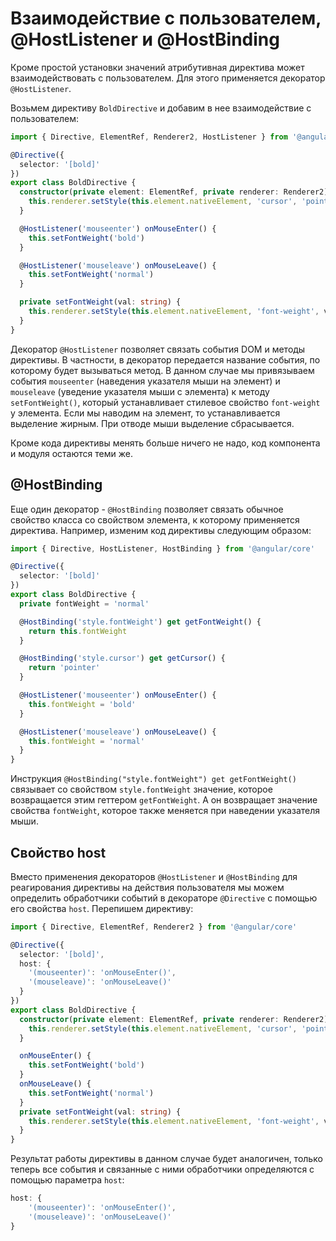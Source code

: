 # Взаимодействие с пользователем, @HostListener и @HostBinding

Кроме простой установки значений атрибутивная директива может взаимодействовать с пользователем. Для этого применяется декоратор `@HostListener`.

Возьмем директиву `BoldDirective` и добавим в нее взаимодействие с пользователем:

```typescript
import { Directive, ElementRef, Renderer2, HostListener } from '@angular/core'

@Directive({
  selector: '[bold]'
})
export class BoldDirective {
  constructor(private element: ElementRef, private renderer: Renderer2) {
    this.renderer.setStyle(this.element.nativeElement, 'cursor', 'pointer')
  }

  @HostListener('mouseenter') onMouseEnter() {
    this.setFontWeight('bold')
  }

  @HostListener('mouseleave') onMouseLeave() {
    this.setFontWeight('normal')
  }

  private setFontWeight(val: string) {
    this.renderer.setStyle(this.element.nativeElement, 'font-weight', val)
  }
}
```

Декоратор `@HostListener` позволяет связать события DOM и методы директивы. В частности, в декоратор передается название события, по которому будет вызываться метод. В данном случае мы привязываем события `mouseenter` (наведения указателя мыши на элемент) и `mouseleave` (уведение указателя мыши с элемента) к методу `setFontWeight()`, который устанавливает стилевое свойство `font-weight` у элемента. Если мы наводим на элемент, то устанавливается выделение жирным. При отводе мыши выделение сбрасывается.

Кроме кода директивы менять больше ничего не надо, код компонента и модуля остаются теми же.

## @HostBinding

Еще один декоратор - `@HostBinding` позволяет связать обычное свойство класса со свойством элемента, к которому применяется директива. Например, изменим код директивы следующим образом:

```typescript
import { Directive, HostListener, HostBinding } from '@angular/core'

@Directive({
  selector: '[bold]'
})
export class BoldDirective {
  private fontWeight = 'normal'

  @HostBinding('style.fontWeight') get getFontWeight() {
    return this.fontWeight
  }

  @HostBinding('style.cursor') get getCursor() {
    return 'pointer'
  }

  @HostListener('mouseenter') onMouseEnter() {
    this.fontWeight = 'bold'
  }

  @HostListener('mouseleave') onMouseLeave() {
    this.fontWeight = 'normal'
  }
}
```

Инструкция `@HostBinding("style.fontWeight") get getFontWeight()` связывает со свойством `style.fontWeight` значение, которое возвращается этим геттером `getFontWeight`. А он возвращает значение свойства `fontWeight`, которое также меняется при наведении указателя мыши.

## Свойство host

Вместо применения декораторов `@HostListener` и `@HostBinding` для реагирования директивы на действия пользователя мы можем определить обработчики событий в декораторе `@Directive` с помощью его свойства `host`. Перепишем директиву:

```typescript
import { Directive, ElementRef, Renderer2 } from '@angular/core'

@Directive({
  selector: '[bold]',
  host: {
    '(mouseenter)': 'onMouseEnter()',
    '(mouseleave)': 'onMouseLeave()'
  }
})
export class BoldDirective {
  constructor(private element: ElementRef, private renderer: Renderer2) {
    this.renderer.setStyle(this.element.nativeElement, 'cursor', 'pointer')
  }

  onMouseEnter() {
    this.setFontWeight('bold')
  }
  onMouseLeave() {
    this.setFontWeight('normal')
  }
  private setFontWeight(val: string) {
    this.renderer.setStyle(this.element.nativeElement, 'font-weight', val)
  }
}
```

Результат работы директивы в данном случае будет аналогичен, только теперь все события и связанные с ними обработчики определяются с помощью параметра `host`:

```typescript
host: {
    '(mouseenter)': 'onMouseEnter()',
    '(mouseleave)': 'onMouseLeave()'
}
```
